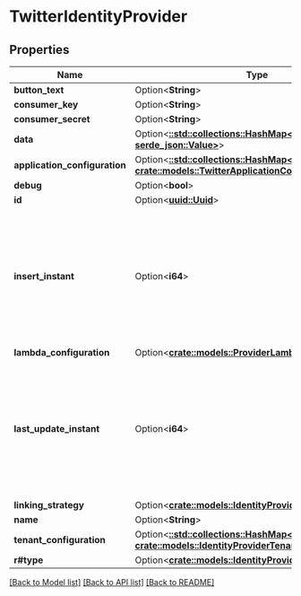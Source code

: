 # TwitterIdentityProvider

## Properties

Name | Type | Description | Notes
------------ | ------------- | ------------- | -------------
**button_text** | Option<**String**> |  | [optional]
**consumer_key** | Option<**String**> |  | [optional]
**consumer_secret** | Option<**String**> |  | [optional]
**data** | Option<[**::std::collections::HashMap<String, serde_json::Value>**](serde_json::Value.md)> |  | [optional]
**application_configuration** | Option<[**::std::collections::HashMap<String, crate::models::TwitterApplicationConfiguration>**](TwitterApplicationConfiguration.md)> |  | [optional]
**debug** | Option<**bool**> |  | [optional]
**id** | Option<[**uuid::Uuid**](uuid::Uuid.md)> |  | [optional]
**insert_instant** | Option<**i64**> | The number of milliseconds since the unix epoch: January 1, 1970 00:00:00 UTC. This value is always in UTC. | [optional]
**lambda_configuration** | Option<[**crate::models::ProviderLambdaConfiguration**](ProviderLambdaConfiguration.md)> |  | [optional]
**last_update_instant** | Option<**i64**> | The number of milliseconds since the unix epoch: January 1, 1970 00:00:00 UTC. This value is always in UTC. | [optional]
**linking_strategy** | Option<[**crate::models::IdentityProviderLinkingStrategy**](IdentityProviderLinkingStrategy.md)> |  | [optional]
**name** | Option<**String**> |  | [optional]
**tenant_configuration** | Option<[**::std::collections::HashMap<String, crate::models::IdentityProviderTenantConfiguration>**](IdentityProviderTenantConfiguration.md)> |  | [optional]
**r#type** | Option<[**crate::models::IdentityProviderType**](IdentityProviderType.md)> |  | [optional]

[[Back to Model list]](../README.md#documentation-for-models) [[Back to API list]](../README.md#documentation-for-api-endpoints) [[Back to README]](../README.md)



